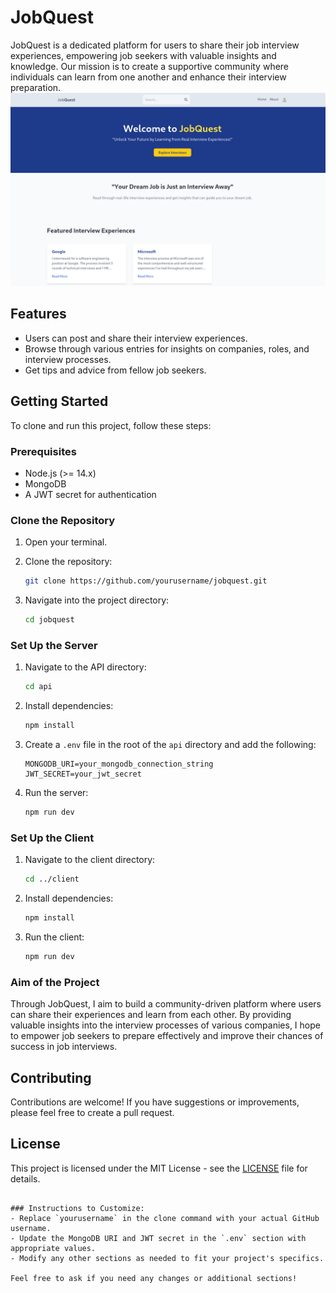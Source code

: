 
# JobQuest

JobQuest is a dedicated platform for users to share their job interview experiences, empowering job seekers with valuable insights and knowledge. Our mission is to create a supportive community where individuals can learn from one another and enhance their interview preparation.
![alt text](image.png)

## Features

- Users can post and share their interview experiences.
- Browse through various entries for insights on companies, roles, and interview processes.
- Get tips and advice from fellow job seekers.

## Getting Started

To clone and run this project, follow these steps:

### Prerequisites

- Node.js (>= 14.x)
- MongoDB
- A JWT secret for authentication

### Clone the Repository

1. Open your terminal.
2. Clone the repository:

   ```bash
   git clone https://github.com/yourusername/jobquest.git
   ```

3. Navigate into the project directory:

   ```bash
   cd jobquest
   ```

### Set Up the Server

1. Navigate to the API directory:

   ```bash
   cd api
   ```

2. Install dependencies:

   ```bash
   npm install
   ```

3. Create a `.env` file in the root of the `api` directory and add the following:

   ```env
   MONGODB_URI=your_mongodb_connection_string
   JWT_SECRET=your_jwt_secret
   ```

4. Run the server:

   ```bash
   npm run dev
   ```

### Set Up the Client

1. Navigate to the client directory:

   ```bash
   cd ../client
   ```

2. Install dependencies:

   ```bash
   npm install
   ```

3. Run the client:

   ```bash
   npm run dev
   ```

### Aim of the Project

Through JobQuest, I aim to build a community-driven platform where users can share their experiences and learn from each other. By providing valuable insights into the interview processes of various companies, I hope to empower job seekers to prepare effectively and improve their chances of success in job interviews.

## Contributing

Contributions are welcome! If you have suggestions or improvements, please feel free to create a pull request.

## License

This project is licensed under the MIT License - see the [LICENSE](LICENSE) file for details.
```

### Instructions to Customize:
- Replace `yourusername` in the clone command with your actual GitHub username.
- Update the MongoDB URI and JWT secret in the `.env` section with appropriate values.
- Modify any other sections as needed to fit your project's specifics. 

Feel free to ask if you need any changes or additional sections!